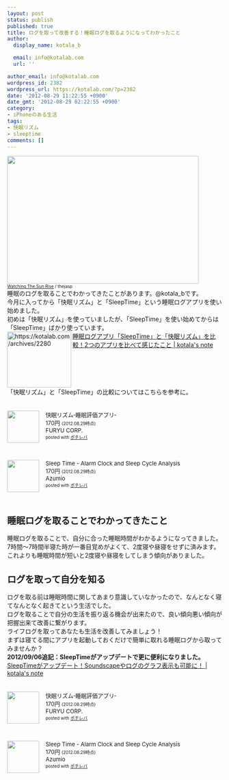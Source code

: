 ```yaml
---
layout: post
status: publish
published: true
title: ログを取って改善する！睡眠ログを取るようになってわかったこと
author:
  display_name: kotala_b

  email: info@kotalab.com
  url: ''

author_email: info@kotalab.com
wordpress_id: 2382
wordpress_url: https://kotalab.com/?p=2382
date: '2012-08-29 11:22:55 +0900'
date_gmt: '2012-08-29 02:22:55 +0900'
category:
- iPhoneのある生活
tags:
- 快眠リズム
- sleeptime
comments: []
---
```

<p><a href="https://kotalab.com/wp-content/uploads/sleeplog_120829.jpg" target="_blank"><img src="https://kotalab.com/wp-content/uploads/sleeplog_120829.jpg" alt="" title="sleeplog_120829" width="448" height="298" class="alignnone size-full wp-image-2389" /></a><br />
<span style="font-size:10px;"><a href="http://www.flickr.com/photos/thejasp/2723492046/" target="_blank">Watching The Sun Rise</a> / thejasp</span><br />
睡眠のログを取ることでわかってきたことがあります。@kotala_bです。<br />
今月に入ってから「<span class="removed_link" title="http://click.linksynergy.com/fs-bin/click?id=d2yYUp776R4&amp;subid=&amp;offerid=94348.1&amp;type=3&amp;tmpid=3910&amp;RD_PARM1=http%253A%252F%252Fitunes.apple.com%252Fjp%252Fapp%252Fkuai-mianrizumu-shui-mian%252Fid542317934%253Fmt%253D8%2526uo%253D4">快眠リズム</span>」と「<span class="removed_link" title="http://click.linksynergy.com/fs-bin/click?id=d2yYUp776R4&amp;subid=&amp;offerid=94348.1&amp;type=3&amp;tmpid=3910&amp;RD_PARM1=http%253A%252F%252Fitunes.apple.com%252Fjp%252Fapp%252Fsleep-time-alarm-clock-sleep%252Fid498360026%253Fmt%253D8%2526uo%253D4">SleepTime</span>」という睡眠ログアプリを使い始めました。<br />
初めは「<span class="removed_link" title="http://click.linksynergy.com/fs-bin/click?id=d2yYUp776R4&amp;subid=&amp;offerid=94348.1&amp;type=3&amp;tmpid=3910&amp;RD_PARM1=http%253A%252F%252Fitunes.apple.com%252Fjp%252Fapp%252Fkuai-mianrizumu-shui-mian%252Fid542317934%253Fmt%253D8%2526uo%253D4">快眠リズム</span>」を使っていましたが、「<span class="removed_link" title="http://click.linksynergy.com/fs-bin/click?id=d2yYUp776R4&amp;subid=&amp;offerid=94348.1&amp;type=3&amp;tmpid=3910&amp;RD_PARM1=http%253A%252F%252Fitunes.apple.com%252Fjp%252Fapp%252Fsleep-time-alarm-clock-sleep%252Fid498360026%253Fmt%253D8%2526uo%253D4">SleepTime</span>」を使い始めてからは「<span class="removed_link" title="http://click.linksynergy.com/fs-bin/click?id=d2yYUp776R4&amp;subid=&amp;offerid=94348.1&amp;type=3&amp;tmpid=3910&amp;RD_PARM1=http%253A%252F%252Fitunes.apple.com%252Fjp%252Fapp%252Fsleep-time-alarm-clock-sleep%252Fid498360026%253Fmt%253D8%2526uo%253D4">SleepTime</span>」ばかり使っています。<br />
<a href="https://kotalab.com/app-sleeptime" target="_blank"><img src="http://capture.heartrails.com/150x130?https://kotalab.com/archives/2280" alt="https://kotalab.com/archives/2280" width="150" height="130" align="left" /></a><a href="https://kotalab.com/app-sleeptime" target="_blank">睡眠ログアプリ「SleepTime」と「快眠リズム」を比較！2つのアプリを比べて感じたこと | kotala's note</a><br style="clear:both;" />「<span class="removed_link" title="http://click.linksynergy.com/fs-bin/click?id=d2yYUp776R4&amp;subid=&amp;offerid=94348.1&amp;type=3&amp;tmpid=3910&amp;RD_PARM1=http%253A%252F%252Fitunes.apple.com%252Fjp%252Fapp%252Fkuai-mianrizumu-shui-mian%252Fid542317934%253Fmt%253D8%2526uo%253D4">快眠リズム</span>」と「<span class="removed_link" title="http://click.linksynergy.com/fs-bin/click?id=d2yYUp776R4&amp;subid=&amp;offerid=94348.1&amp;type=3&amp;tmpid=3910&amp;RD_PARM1=http%253A%252F%252Fitunes.apple.com%252Fjp%252Fapp%252Fsleep-time-alarm-clock-sleep%252Fid498360026%253Fmt%253D8%2526uo%253D4">SleepTime</span>」の比較についてはこちらを参考に。<br />
<!--more--></p>
<div class="pochireba" style="text-align:left;font-size:small;padding:20px 0;/zoom: 1;overflow: hidden;"><span class="removed_link" title="http://click.linksynergy.com/fs-bin/click?id=d2yYUp776R4&amp;subid=&amp;offerid=94348.1&amp;type=3&amp;tmpid=3910&amp;RD_PARM1=http%253A%252F%252Fitunes.apple.com%252Fjp%252Fapp%252Fkuai-mianrizumu-shui-mian%252Fid542317934%253Fmt%253D8%2526uo%253D4"><img src="http://a5.mzstatic.com/us/r1000/060/Purple/v4/ba/2a/8f/ba2a8f91-2dd1-beda-5ef4-42cf0adc0233/mzl.wpoozuxw.png" width="75" height="75" style="float:left;margin:0 15px 0 0;" class="pochi_img" ></span>
<div class="pochi_info" style="text-align:left;/zoom: 1;overflow: hidden;">
<div class="pochi_name"><span class="removed_link" title="http://click.linksynergy.com/fs-bin/click?id=d2yYUp776R4&amp;subid=&amp;offerid=94348.1&amp;type=3&amp;tmpid=3910&amp;RD_PARM1=http%253A%252F%252Fitunes.apple.com%252Fjp%252Fapp%252Fkuai-mianrizumu-shui-mian%252Fid542317934%253Fmt%253D8%2526uo%253D4">快眠リズム‐睡眠評価アプリ‐</span></div>
<div class="pochi_price" style="display:inline;">170円</div>
<div class="pochi_time" style="font-size:x-small;display:inline;">(2012.08.29時点)</div>
<div class="pochi_seller"><span class="removed_link" title="http://click.linksynergy.com/fs-bin/click?id=d2yYUp776R4&amp;subid=&amp;offerid=94348.1&amp;type=3&amp;tmpid=3910&amp;RD_PARM1=http%253A%252F%252Fitunes.apple.com%252Fjp%252Fartist%252Ffuryu-corp.%252Fid390085038%253Fuo%253D4">FURYU CORP.</span></div>
<div class="pochi_post" style="font-size:x-small;">posted with <a href="http://pochireba.com" target="_blank">ポチレバ</a></div>
</div>
<div class="pochireba-footer" style="clear: left"></div>
</div>
<div class="pochireba" style="text-align:left;font-size:small;padding:20px 0;/zoom: 1;overflow: hidden;"><span class="removed_link" title="http://click.linksynergy.com/fs-bin/click?id=d2yYUp776R4&amp;subid=&amp;offerid=94348.1&amp;type=3&amp;tmpid=3910&amp;RD_PARM1=http%253A%252F%252Fitunes.apple.com%252Fjp%252Fapp%252Fsleep-time-alarm-clock-sleep%252Fid498360026%253Fmt%253D8%2526uo%253D4"><img src="http://a5.mzstatic.com/us/r1000/118/Purple/v4/12/c7/36/12c736e4-b0f7-9828-5366-3925519daf4b/mza_758727287715990037.png" width="75" height="75" style="float:left;margin:0 15px 0 0;" class="pochi_img" ></span>
<div class="pochi_info" style="text-align:left;/zoom: 1;overflow: hidden;">
<div class="pochi_name"><span class="removed_link" title="http://click.linksynergy.com/fs-bin/click?id=d2yYUp776R4&amp;subid=&amp;offerid=94348.1&amp;type=3&amp;tmpid=3910&amp;RD_PARM1=http%253A%252F%252Fitunes.apple.com%252Fjp%252Fapp%252Fsleep-time-alarm-clock-sleep%252Fid498360026%253Fmt%253D8%2526uo%253D4">Sleep Time - Alarm Clock and Sleep Cycle Analysis</span></div>
<div class="pochi_price" style="display:inline;">170円</div>
<div class="pochi_time" style="font-size:x-small;display:inline;">(2012.08.29時点)</div>
<div class="pochi_seller"><span class="removed_link" title="http://click.linksynergy.com/fs-bin/click?id=d2yYUp776R4&amp;subid=&amp;offerid=94348.1&amp;type=3&amp;tmpid=3910&amp;RD_PARM1=http%253A%252F%252Fitunes.apple.com%252Fjp%252Fartist%252Fazumio%252Fid439290207%253Fuo%253D4">Azumio</span></div>
<div class="pochi_post" style="font-size:x-small;">posted with <a href="http://pochireba.com" target="_blank">ポチレバ</a></div>
</div>
<div class="pochireba-footer" style="clear: left"></div>
</div>
<h2>睡眠ログを取ることでわかってきたこと</h2>
<p>睡眠ログを取ることで、自分に合った睡眠時間がわかるようになってきました。<br />
7時間～7時間半寝た時が一番目覚めがよくて、2度寝や昼寝をせずに済みます。<br />
これよりも睡眠時間が短いと2度寝や昼寝をしてしまう傾向がありました。</p>
<h2>ログを取って自分を知る</h2>
<p>ログを取る前は睡眠時間に関してあまり意識していなかったので、なんとなく寝てなんとなく起きてという生活でした。<br />
ログを取ることで自分の生活を振り返る機会が出来たので、良い傾向悪い傾向が把握出来て改善に繋がります。<br />
ライフログを取ってあなたも生活を改善してみましょう！<br />
まずは寝てる間にアプリを起動しておくだけで簡単に取れる睡眠ログから取ってみませんか？<br />
<strong>2012/09/06追記：SleepTimeがアップデートで更に便利になりました。</strong><br />
<a href="https://kotalab.com/sleeptime-updata" target="_blank">SleepTimeがアップデート！Soundscapeやログのグラフ表示も可能に！ | kotala's note</a></p>
<div class="pochireba" style="text-align:left;font-size:small;padding:20px 0;/zoom: 1;overflow: hidden;"><span class="removed_link" title="http://click.linksynergy.com/fs-bin/click?id=d2yYUp776R4&amp;subid=&amp;offerid=94348.1&amp;type=3&amp;tmpid=3910&amp;RD_PARM1=http%253A%252F%252Fitunes.apple.com%252Fjp%252Fapp%252Fkuai-mianrizumu-shui-mian%252Fid542317934%253Fmt%253D8%2526uo%253D4"><img src="http://a5.mzstatic.com/us/r1000/060/Purple/v4/ba/2a/8f/ba2a8f91-2dd1-beda-5ef4-42cf0adc0233/mzl.wpoozuxw.png" width="75" height="75" style="float:left;margin:0 15px 0 0;" class="pochi_img" ></span>
<div class="pochi_info" style="text-align:left;/zoom: 1;overflow: hidden;">
<div class="pochi_name"><span class="removed_link" title="http://click.linksynergy.com/fs-bin/click?id=d2yYUp776R4&amp;subid=&amp;offerid=94348.1&amp;type=3&amp;tmpid=3910&amp;RD_PARM1=http%253A%252F%252Fitunes.apple.com%252Fjp%252Fapp%252Fkuai-mianrizumu-shui-mian%252Fid542317934%253Fmt%253D8%2526uo%253D4">快眠リズム‐睡眠評価アプリ‐</span></div>
<div class="pochi_price" style="display:inline;">170円</div>
<div class="pochi_time" style="font-size:x-small;display:inline;">(2012.08.29時点)</div>
<div class="pochi_seller"><span class="removed_link" title="http://click.linksynergy.com/fs-bin/click?id=d2yYUp776R4&amp;subid=&amp;offerid=94348.1&amp;type=3&amp;tmpid=3910&amp;RD_PARM1=http%253A%252F%252Fitunes.apple.com%252Fjp%252Fartist%252Ffuryu-corp.%252Fid390085038%253Fuo%253D4">FURYU CORP.</span></div>
<div class="pochi_post" style="font-size:x-small;">posted with <a href="http://pochireba.com" target="_blank">ポチレバ</a></div>
</div>
<div class="pochireba-footer" style="clear: left"></div>
</div>
<div class="pochireba" style="text-align:left;font-size:small;padding:20px 0;/zoom: 1;overflow: hidden;"><span class="removed_link" title="http://click.linksynergy.com/fs-bin/click?id=d2yYUp776R4&amp;subid=&amp;offerid=94348.1&amp;type=3&amp;tmpid=3910&amp;RD_PARM1=http%253A%252F%252Fitunes.apple.com%252Fjp%252Fapp%252Fsleep-time-alarm-clock-sleep%252Fid498360026%253Fmt%253D8%2526uo%253D4"><img src="http://a5.mzstatic.com/us/r1000/118/Purple/v4/12/c7/36/12c736e4-b0f7-9828-5366-3925519daf4b/mza_758727287715990037.png" width="75" height="75" style="float:left;margin:0 15px 0 0;" class="pochi_img" ></span>
<div class="pochi_info" style="text-align:left;/zoom: 1;overflow: hidden;">
<div class="pochi_name"><span class="removed_link" title="http://click.linksynergy.com/fs-bin/click?id=d2yYUp776R4&amp;subid=&amp;offerid=94348.1&amp;type=3&amp;tmpid=3910&amp;RD_PARM1=http%253A%252F%252Fitunes.apple.com%252Fjp%252Fapp%252Fsleep-time-alarm-clock-sleep%252Fid498360026%253Fmt%253D8%2526uo%253D4">Sleep Time - Alarm Clock and Sleep Cycle Analysis</span></div>
<div class="pochi_price" style="display:inline;">170円</div>
<div class="pochi_time" style="font-size:x-small;display:inline;">(2012.08.29時点)</div>
<div class="pochi_seller"><span class="removed_link" title="http://click.linksynergy.com/fs-bin/click?id=d2yYUp776R4&amp;subid=&amp;offerid=94348.1&amp;type=3&amp;tmpid=3910&amp;RD_PARM1=http%253A%252F%252Fitunes.apple.com%252Fjp%252Fartist%252Fazumio%252Fid439290207%253Fuo%253D4">Azumio</span></div>
<div class="pochi_post" style="font-size:x-small;">posted with <a href="http://pochireba.com" target="_blank">ポチレバ</a></div>
</div>
<div class="pochireba-footer" style="clear: left"></div>
</div>
